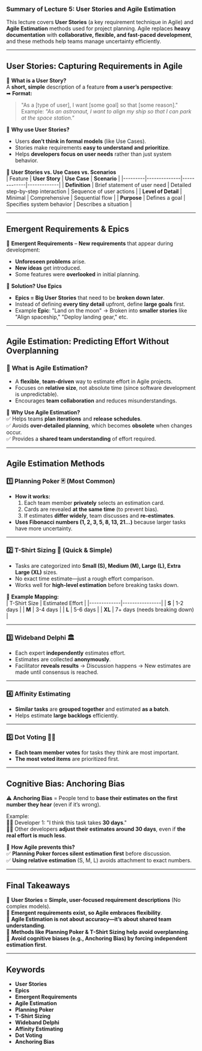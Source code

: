 ### **Summary of Lecture 5: User Stories and Agile Estimation**  

This lecture covers **User Stories** (a key requirement technique in Agile) and **Agile Estimation** methods used for project planning. Agile replaces **heavy documentation** with **collaborative, flexible, and fast-paced development**, and these methods help teams manage uncertainty efficiently.  

---

## **User Stories: Capturing Requirements in Agile**  

🔹 **What is a User Story?**  
A **short, simple** description of a feature **from a user’s perspective**:  
➡ **Format:**  
> "As a [type of user], I want [some goal] so that [some reason]."  
> Example: *"As an astronaut, I want to align my ship so that I can park at the space station."*  

🔹 **Why use User Stories?**  
- Users **don’t think in formal models** (like Use Cases).  
- Stories make requirements **easy to understand and prioritize**.  
- Helps **developers focus on user needs** rather than just system behavior.  

🔹 **User Stories vs. Use Cases vs. Scenarios**  
| Feature | **User Story** | **Use Case** | **Scenario** |
|---------|--------------|-------------|-------------|
| **Definition** | Brief statement of user need | Detailed step-by-step interaction | Sequence of user actions |
| **Level of Detail** | Minimal | Comprehensive | Sequential flow |
| **Purpose** | Defines a goal | Specifies system behavior | Describes a situation |

---

## **Emergent Requirements & Epics**  

🔹 **Emergent Requirements** – **New requirements** that appear during development:  
- **Unforeseen problems** arise.  
- **New ideas** get introduced.  
- Some features were **overlooked** in initial planning.  

🔹 **Solution? Use Epics**  
- **Epics = Big User Stories** that need to be **broken down later**.  
- Instead of defining **every tiny detail** upfront, define **large goals** first.  
- Example **Epic**: "Land on the moon" → Broken into **smaller stories** like "Align spaceship," "Deploy landing gear," etc.  

---

## **Agile Estimation: Predicting Effort Without Overplanning**  

### 🔹 **What is Agile Estimation?**  
- A **flexible**, **team-driven** way to estimate effort in Agile projects.  
- Focuses on **relative size**, not absolute time (since software development is unpredictable).  
- Encourages **team collaboration** and reduces misunderstandings.  

🔹 **Why Use Agile Estimation?**  
✅ Helps teams **plan iterations** and **release schedules**.  
✅ Avoids **over-detailed planning**, which becomes **obsolete** when changes occur.  
✅ Provides a **shared team understanding** of effort required.  

---

## **Agile Estimation Methods**  

### **1️⃣ Planning Poker** 🃏 (Most Common)  
- **How it works:**  
  1. Each team member **privately** selects an estimation card.  
  2. Cards are revealed **at the same time** (to prevent bias).  
  3. If estimates **differ widely**, team discusses and **re-estimates**.  
- **Uses Fibonacci numbers (1, 2, 3, 5, 8, 13, 21…)** because larger tasks have more uncertainty.  

---

### **2️⃣ T-Shirt Sizing 👕** (Quick & Simple)  
- Tasks are categorized into **Small (S), Medium (M), Large (L), Extra Large (XL)** sizes.  
- No exact time estimate—just a rough effort comparison.  
- Works well for **high-level estimation** before breaking tasks down.  

📌 **Example Mapping:**  
| T-Shirt Size | Estimated Effort |
|-------------|----------------|
| **S** | 1-2 days |
| **M** | 3-4 days |
| **L** | 5-6 days |
| **XL** | 7+ days (needs breaking down) |

---

### **3️⃣ Wideband Delphi 🏛️**  
- Each expert **independently** estimates effort.  
- Estimates are collected **anonymously**.  
- Facilitator **reveals results** → Discussion happens → New estimates are made until consensus is reached.  

---

### **4️⃣ Affinity Estimating**  
- **Similar tasks** are **grouped together** and estimated **as a batch**.  
- Helps estimate **large backlogs** efficiently.  

---

### **5️⃣ Dot Voting** 🔴🔵  
- **Each team member votes** for tasks they think are most important.  
- **The most voted items** are prioritized first.  

---

## **Cognitive Bias: Anchoring Bias**  
⚠ **Anchoring Bias** = People tend to **base their estimates on the first number they hear** (even if it’s wrong).  

Example:  
👨‍💻 Developer 1: "I think this task takes **30 days**."  
👩‍💻 Other developers **adjust their estimates around 30 days**, even if **the real effort is much less**.  

🔹 **How Agile prevents this?**  
✅ **Planning Poker forces silent estimation first** before discussion.  
✅ **Using relative estimation** (S, M, L) avoids attachment to exact numbers.  

---

## **Final Takeaways**  
🔹 **User Stories = Simple, user-focused requirement descriptions** (No complex models).  
🔹 **Emergent requirements exist, so Agile embraces flexibility**.  
🔹 **Agile Estimation is not about accuracy—it’s about shared team understanding**.  
🔹 **Methods like Planning Poker & T-Shirt Sizing help avoid overplanning**.  
🔹 **Avoid cognitive biases (e.g., Anchoring Bias) by forcing independent estimation first**.  

---

## **Keywords**  
- **User Stories**  
- **Epics**  
- **Emergent Requirements**  
- **Agile Estimation**  
- **Planning Poker**  
- **T-Shirt Sizing**  
- **Wideband Delphi**  
- **Affinity Estimating**  
- **Dot Voting**  
- **Anchoring Bias**